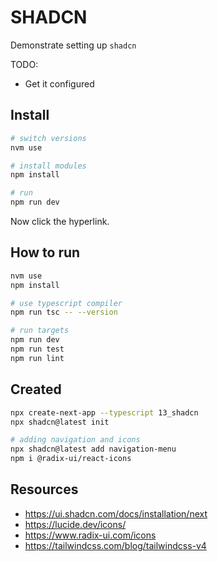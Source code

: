 # SHADCN

Demonstrate setting up `shadcn`

TODO:

* Get it configured

## Install

```sh
# switch versions
nvm use  

# install modules
npm install

# run
npm run dev
```

Now click the hyperlink.  

## How to run

```sh
nvm use
npm install

# use typescript compiler
npm run tsc -- --version  

# run targets
npm run dev
npm run test
npm run lint
```

## Created

```sh
npx create-next-app --typescript 13_shadcn
npx shadcn@latest init

# adding navigation and icons
npx shadcn@latest add navigation-menu
npm i @radix-ui/react-icons
```

## Resources

* https://ui.shadcn.com/docs/installation/next
* https://lucide.dev/icons/
* https://www.radix-ui.com/icons
* https://tailwindcss.com/blog/tailwindcss-v4